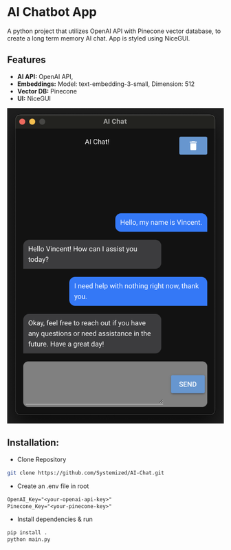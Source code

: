 # AI Chatbot App

A python project that utilizes OpenAI API with Pinecone vector database, to create a long term memory AI chat. App is styled using NiceGUI.

## Features
- **AI API:** OpenAI API, 
- **Embeddings:** Model: text-embedding-3-small, Dimension: 512
- **Vector DB:** Pinecone
- **UI:** NiceGUI

![readme.png](readme.png)

## Installation:

- Clone Repository
```sh
git clone https://github.com/Systemized/AI-Chat.git
```

- Create an .env file in root
```
OpenAI_Key="<your-openai-api-key>"
Pinecone_Key="<your-pinecone-key>"
```

- Install dependencies & run
```sh
pip install .
python main.py
```